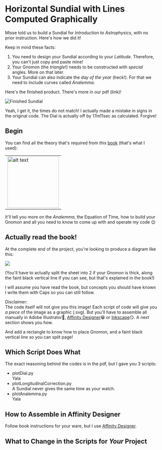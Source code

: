 # Horizontal Sundial with Lines Computed Graphically

Misse told us to build a Sundial for *Introduction to Astrophysics*, with no prior instruction. Here's how we did it!

Keep in mind these facts:
1. You need to design your Sundial according to your _Latitude_. Therefore, you can't just copy and paste mine!
2. Your Gnomon (the _triangle_!) needs to be constructed with _special_ angles. More on that later.
3. Your Sundial can also indicate the _day of the year_ (heck!). For that we need to include curves called _Analemma_.

Here's the finished product. There's more in our pdf (link)!


![Finished Sundial](https://i.imgur.com/uYcVIGa.jpg)

Yeah, I get it, the times do not match! I actually made a mistake in signs in the original code. The Dial is actually off by 17m11sec as calculated. Forgive!

## Begin

You can find all the theory that's required from this [book](https://www.amazon.com/Sundials-Theory-Construction-Albert-Waugh/dp/0486229475) (that's what I used):

<table> 
    <tr>
        <td>
            <img src="https://images-na.ssl-images-amazon.com/images/I/51kt5nWqYhL._SX313_BO1,204,203,200_.jpg" alt="alt text" width="170">
        </td>
    </tr> 
</table>

It'll tell you more on the _Analemma_, the Equation of Time, how to build your Gnomon and all you need to know to come up with and operate my code 😉

## Actually read the book!

At the complete end of the project, you're looking to produce a diagram like this:

![](https://i.imgur.com/UNu43jX.jpeg)

(You'll have to actually split the sheet into 2 if your Gnomon is thick, along the faint black vertical line if you can see, but that's explained in the book!)

I will assume you have read the book, but concepts you should have known I write them with Caps so you can still follow.

Disclaimer:<br> 
The code itself will not give you this image! Each script of code will give you _a piece_ of the image as a graphic (.svg). But you'll have to assemble all manually in Adobe Illustrator🤮, [Affinity Designer](https://affinity.serif.com/en-us/designer/)😁 or [Inkscape](https://inkscape.org/release/inkscape-1.1/)😏.
A next section shows you how.

And add a rectangle to know how to place Gnomon, and a faint black vertical line so you can split page!


## Which Script Does What

The exact reasoning behind the codes is in the pdf, but I gave you 3 scripts:
* plotDial.py<br>
 Yala
* plotLongitudinalCorrection.py<br>
 A Sundial never gives the same time as your watch.  
* plotAnalemma.py<br>
 Yala
 
## How to Assemble in Affinity Designer

Follow book instructions for your ware, but I use [Affinity Designer](https://affinity.serif.com/en-us/designer/).

## What to Change in the Scripts for _Your_ Project


